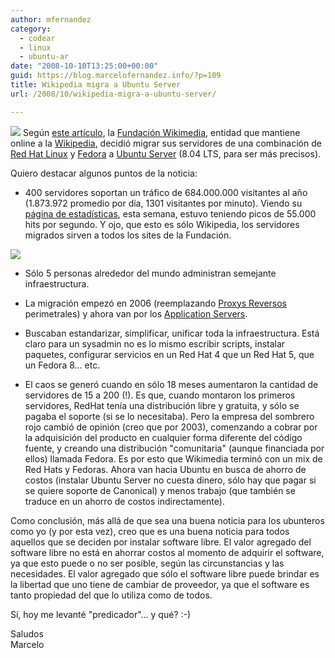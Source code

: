 ```yaml
---
author: mfernandez
category:
  - codear
  - linux
  - ubuntu-ar
date: "2008-10-10T13:25:00+00:00"
guid: https://blog.marcelofernandez.info/?p=109
title: Wikipedia migra a Ubuntu Server
url: /2008/10/wikipedia-migra-a-ubuntu-server/

---
```

[![](http://4.bp.blogspot.com/_nDZ247g0qSM/SO9iWKSWZvI/AAAAAAAABO8/TiXHeU0Tloo/s200/Wiki.png)](http://es.wikipedia.org/) Según [este artículo](http://www.computerworld.com/action/article.do?command=viewArticleBasic&articleId=9116787&intsrc=news_ts_head), la [Fundación Wikimedia](http://www.wikimedia.org/), entidad que mantiene online a la [Wikipedia](http://es.wikipedia.org/), decidió migrar sus servidores de una combinación de [Red Hat Linux](http://www.redhat.com/) y [Fedora](http://fedoraproject.org/) a [Ubuntu Server](http://www.ubuntu.com/products/WhatIsUbuntu/serveredition) (8.04 LTS, para ser más precisos).

Quiero destacar algunos puntos de la noticia:  

- 400 servidores soportan un tráfico de 684.000.000 visitantes al año (1.873.972 promedio por día, 1301 visitantes por minuto). Viendo su [página de estadísticas](http://en.wikipedia.org/wiki/Wikipedia:Statistics), esta semana, estuvo teniendo picos de 55.000 hits por segundo. Y ojo, que esto es sólo Wikipedia, los servidores migrados sirven a todos los sites de la Fundación.

 [![](http://1.bp.blogspot.com/_nDZ247g0qSM/SO9dLkBptMI/AAAAAAAABO0/slnRqVnHtmI/s400/reqstats-weekly.png)](http://1.bp.blogspot.com/_nDZ247g0qSM/SO9dLkBptMI/AAAAAAAABO0/slnRqVnHtmI/s1600-h/reqstats-weekly.png)

- Sólo 5 personas alrededor del mundo administran semejante infraestructura.
- La migración empezó en 2006 (reemplazando [Proxys Reversos](http://es.wikipedia.org/wiki/Proxy#Reverse_Proxy) perimetrales) y ahora van por los [Application Servers](http://en.wikipedia.org/wiki/Application_server).
- Buscaban estandarizar, simplificar, unificar toda la infraestructura. Está claro para un sysadmin no es lo mismo escribir scripts, instalar paquetes, configurar servicios en un Red Hat 4 que un Red Hat 5, que un Fedora 8... etc.  

- El caos se generó cuando en sólo 18 meses aumentaron la cantidad de servidores de 15 a 200 (!). Es que, cuando montaron los primeros servidores, RedHat tenía una distribución libre y gratuita, y sólo se pagaba el soporte (si se lo necesitaba). Pero la empresa del sombrero rojo cambió de opinión (creo que por 2003), comenzando a cobrar por la adquisición del producto en cualquier forma diferente del código fuente, y creando una distribución "comunitaria" (aunque financiada por ellos) llamada Fedora. Es por esto que Wikimedia terminó con un mix de Red Hats y Fedoras. Ahora van hacia Ubuntu en busca de ahorro de costos (instalar Ubuntu Server no cuesta dinero, sólo hay que pagar si se quiere soporte de Canonical) y menos trabajo (que también se traduce en un ahorro de costos indirectamente).  

Como conclusión, más allá de que sea una buena noticia para los ubunteros como yo (y por esta vez), creo que es una buena noticia para todos aquellos que se deciden por instalar software libre. El valor agregado del software libre no está en ahorrar costos al momento de adquirir el software, ya que esto puede o no ser posible, según las circunstancias y las necesidades. El valor agregado que sólo el software libre puede brindar es la libertad que uno tiene de cambiar de proveedor, ya que el software es tanto propiedad del que lo utiliza como de todos.

Sí, hoy me levanté "predicador"... y qué? :-)

Saludos  
Marcelo
